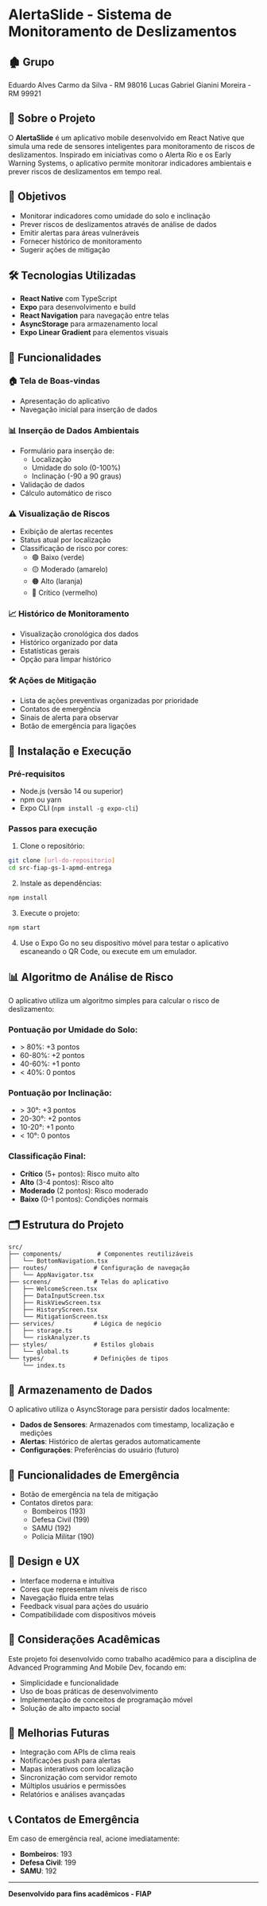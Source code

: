 # AlertaSlide - Sistema de Monitoramento de Deslizamentos

## 🏚️ Grupo

Eduardo Alves Carmo da Silva - RM 98016
Lucas Gabriel Gianini Moreira - RM 99921

## 📱 Sobre o Projeto

O **AlertaSlide** é um aplicativo mobile desenvolvido em React Native que simula uma rede de sensores inteligentes para monitoramento de riscos de deslizamentos. Inspirado em iniciativas como o Alerta Rio e os Early Warning Systems, o aplicativo permite monitorar indicadores ambientais e prever riscos de deslizamentos em tempo real.

## 🎯 Objetivos

- Monitorar indicadores como umidade do solo e inclinação
- Prever riscos de deslizamentos através de análise de dados
- Emitir alertas para áreas vulneráveis
- Fornecer histórico de monitoramento
- Sugerir ações de mitigação

## 🛠️ Tecnologias Utilizadas

- **React Native** com TypeScript
- **Expo** para desenvolvimento e build
- **React Navigation** para navegação entre telas
- **AsyncStorage** para armazenamento local
- **Expo Linear Gradient** para elementos visuais

## 📱 Funcionalidades

### 🏠 Tela de Boas-vindas
- Apresentação do aplicativo
- Navegação inicial para inserção de dados

### 📊 Inserção de Dados Ambientais
- Formulário para inserção de:
  - Localização
  - Umidade do solo (0-100%)
  - Inclinação (-90 a 90 graus)
- Validação de dados
- Cálculo automático de risco

### ⚠️ Visualização de Riscos
- Exibição de alertas recentes
- Status atual por localização
- Classificação de risco por cores:
  - 🟢 Baixo (verde)
  - 🟡 Moderado (amarelo)
  - 🟠 Alto (laranja)
  - 🔴 Crítico (vermelho)

### 📈 Histórico de Monitoramento
- Visualização cronológica dos dados
- Histórico organizado por data
- Estatísticas gerais
- Opção para limpar histórico

### 🛠️ Ações de Mitigação
- Lista de ações preventivas organizadas por prioridade
- Contatos de emergência
- Sinais de alerta para observar
- Botão de emergência para ligações

## 🔧 Instalação e Execução

### Pré-requisitos
- Node.js (versão 14 ou superior)
- npm ou yarn
- Expo CLI (`npm install -g expo-cli`)

### Passos para execução

1. Clone o repositório:
```bash
git clone [url-do-repositorio]
cd src-fiap-gs-1-apmd-entrega
```

2. Instale as dependências:
```bash
npm install
```

3. Execute o projeto:
```bash
npm start
```

4. Use o Expo Go no seu dispositivo móvel para testar o aplicativo escaneando o QR Code, ou execute em um emulador.

## 📊 Algoritmo de Análise de Risco

O aplicativo utiliza um algoritmo simples para calcular o risco de deslizamento:

### Pontuação por Umidade do Solo:
- \> 80%: +3 pontos
- 60-80%: +2 pontos
- 40-60%: +1 ponto
- < 40%: 0 pontos

### Pontuação por Inclinação:
- \> 30°: +3 pontos
- 20-30°: +2 pontos
- 10-20°: +1 ponto
- < 10°: 0 pontos

### Classificação Final:
- **Crítico** (5+ pontos): Risco muito alto
- **Alto** (3-4 pontos): Risco alto
- **Moderado** (2 pontos): Risco moderado
- **Baixo** (0-1 pontos): Condições normais

## 🗂️ Estrutura do Projeto

```
src/
├── components/          # Componentes reutilizáveis
│   └── BottomNavigation.tsx
├── routes/             # Configuração de navegação
│   └── AppNavigator.tsx
├── screens/            # Telas do aplicativo
│   ├── WelcomeScreen.tsx
│   ├── DataInputScreen.tsx
│   ├── RiskViewScreen.tsx
│   ├── HistoryScreen.tsx
│   └── MitigationScreen.tsx
├── services/           # Lógica de negócio
│   ├── storage.ts
│   └── riskAnalyzer.ts
├── styles/             # Estilos globais
│   └── global.ts
└── types/              # Definições de tipos
    └── index.ts
```

## 💾 Armazenamento de Dados

O aplicativo utiliza o AsyncStorage para persistir dados localmente:

- **Dados de Sensores**: Armazenados com timestamp, localização e medições
- **Alertas**: Histórico de alertas gerados automaticamente
- **Configurações**: Preferências do usuário (futuro)

## 🚨 Funcionalidades de Emergência

- Botão de emergência na tela de mitigação
- Contatos diretos para:
  - Bombeiros (193)
  - Defesa Civil (199)
  - SAMU (192)
  - Polícia Militar (190)

## 🎨 Design e UX

- Interface moderna e intuitiva
- Cores que representam níveis de risco
- Navegação fluida entre telas
- Feedback visual para ações do usuário
- Compatibilidade com dispositivos móveis

## 📝 Considerações Acadêmicas

Este projeto foi desenvolvido como trabalho acadêmico para a disciplina de Advanced Programming And Mobile Dev, focando em:

- Simplicidade e funcionalidade
- Uso de boas práticas de desenvolvimento
- Implementação de conceitos de programação móvel
- Solução de alto impacto social

## 🔮 Melhorias Futuras

- Integração com APIs de clima reais
- Notificações push para alertas
- Mapas interativos com localização
- Sincronização com servidor remoto
- Múltiplos usuários e permissões
- Relatórios e análises avançadas

## 📞 Contatos de Emergência

Em caso de emergência real, acione imediatamente:
- **Bombeiros**: 193
- **Defesa Civil**: 199
- **SAMU**: 192

---

**Desenvolvido para fins acadêmicos - FIAP**
